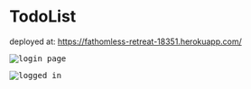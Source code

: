 # TodoList
deployed at: https://fathomless-retreat-18351.herokuapp.com/

<kbd>![login page](https://i.ibb.co/PQKJh2n/login.png)</kbd>

<kbd>![logged in](https://i.ibb.co/KKXWngF/loggedin.png)</kbd>
